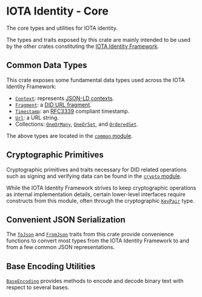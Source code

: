 IOTA Identity - Core  
=== 

The core types and utilities for IOTA identity.

The types and traits exposed by this crate are mainly intended to be used by the other crates constituting the [IOTA Identity Framework](https://wiki.iota.org/identity.rs/introduction). 

## Common Data Types 
This crate exposes some fundamental data types used across the IOTA Identity Framework:
- [`Context`](crate::common::Context): represents [JSON-LD contexts](https://www.w3.org/TR/vc-data-model/#contexts).
- [`Fragment`](crate::common::Fragment): a [DID URL fragment](https://www.w3.org/TR/did-core/#dfn-did-fragments).
- [`Timestamp`](crate::common::Timestamp): an [RFC3339](https://datatracker.ietf.org/doc/html/rfc3339) compliant timestamp.
- [`Url`](crate::common::Url): a URL string. 
- Collections: [`OneOrMany`](crate::common::OneOrMany), [`OneOrSet`](crate::common::OneOrSet), and [`OrderedSet`](crate::common::OrderedSet). 

The above types are located in the [`common` module](crate::common).  

## Cryptographic Primitives 
Cryptographic primitives and traits necessary for DID related operations such as signing and verifying data can be found in the [`crypto` module](crate::crypto). 

While the IOTA Identity Framework strives to keep cryptographic operations as internal implementation details, certain lower-level interfaces require constructs from this module, often through the cryptographic [`KeyPair`](crate::crypto::KeyPair) type. 

## Convenient JSON Serialization
The [`ToJson`](crate::convert::ToJson) and [`FromJson`](crate::convert::FromJson) traits from this crate provide convenience functions to convert most types from the IOTA Identity Framework to and from a few common JSON representations.

## Base Encoding Utilities
[`BaseEncoding`](crate::utils::BaseEncoding) provides methods to encode and decode binary text with respect to several bases.
